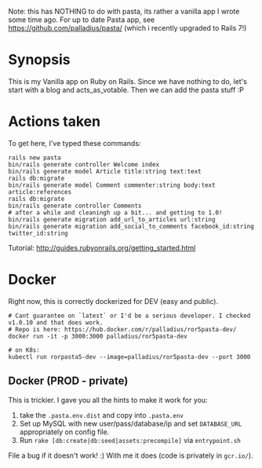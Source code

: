Note: this has NOTHING to do with pasta, its rather a vanilla app I wrote some time ago.
For up to date Pasta app, see https://github.com/palladius/pasta/ (which i recently upgraded to Rails 7!)

# Synopsis

This is my Vanilla app on Ruby on Rails.
Since we have nothing to do, let's start with a blog and acts_as_votable.
Then we can add the pasta stuff :P

# Actions taken

To get here, I've typed these commands:

    rails new pasta
    bin/rails generate controller Welcome index
    bin/rails generate model Article title:string text:text
    rails db:migrate
    bin/rails generate model Comment commenter:string body:text article:references
    rails db:migrate
    bin/rails generate controller Comments
    # after a while and cleaningh up a bit... and getting to 1.0!
    bin/rails generate migration add_url_to_articles url:string
    bin/rails generate migration add_social_to_comments facebook_id:string twitter_id:string

Tutorial: http://guides.rubyonrails.org/getting_started.html

# Docker

Right now, this is correctly dockerized for DEV (easy and public).

    # Cant guarantee on `latest` or I'd be a serious developer. I checked v1.0.10 and that does work.
    # Repo is here: https://hub.docker.com/r/palladius/ror5pasta-dev/
    docker run -it -p 3000:3000 palladius/ror5pasta-dev

    # on K8s:
    kubectl run rorpasta5-dev --image=palladius/ror5pasta-dev --port 3000

## Docker (PROD - private)

This is trickier. I gave you all the hints to make it work for you: 

   1. take the `.pasta.env.dist` and copy into `.pasta.env`
   2. Set up MySQL with new user/pass/database/ip and set `DATABASE_URL` appropriately on config file. 
   3. Run `rake [db:create|db:seed|assets:precompile]` via `entrypoint.sh`

File a bug if it doesn't work! :) With me it does (code is privately in `gcr.io/`).

